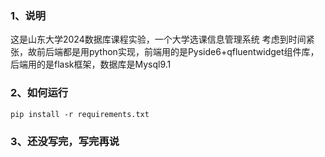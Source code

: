 ### 1、说明
这是山东大学2024数据库课程实验，一个大学选课信息管理系统
考虑到时间紧张，故前后端都是用python实现，前端用的是Pyside6+qfluentwidget组件库，后端用的是flask框架，数据库是Mysql9.1

### 2、如何运行

```
pip install -r requirements.txt
```

### 3、还没写完，写完再说